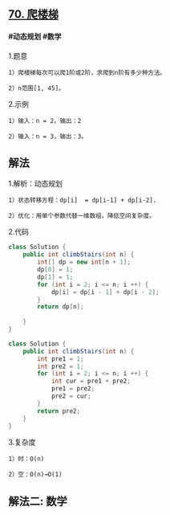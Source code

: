## [70. 爬楼梯](https://leetcode.cn/problems/climbing-stairs/)

#### #动态规划 #数学
1.题意

    1）爬楼梯每次可以爬1阶或2阶，求爬到n阶有多少种方法。

    2）n范围[1, 45]。

2.示例

    1）输入：n = 2，输出：2

    2）输入：n = 3，输出：3。
## 解法
1.解析：动态规划

    1）状态转移方程：dp[i]  = dp[i-1] + dp[i-2].

    2）优化：用单个参数代替一维数组，降低空间复杂度。

2.代码
```java
class Solution {
    public int climbStairs(int n) {
        int[] dp = new int[n + 1];
        dp[0] = 1;
        dp[1] = 1;
        for (int i = 2; i <= n; i ++) {
            dp[i] = dp[i - 1] + dp[i - 2];
        }
        return dp[n];
  
    }
}
```
```java
class Solution {
    public int climbStairs(int n) {
        int pre1 = 1;
        int pre2 = 1;
        for (int i = 2; i <= n; i ++) {
            int cur = pre1 + pre2;
            pre1 = pre2;
            pre2 = cur;
        }
        return pre2;  
    }
}
```
3.复杂度

    1）时：O(n)

    2）空：O(n)→O(1)

## 解法二: 数学